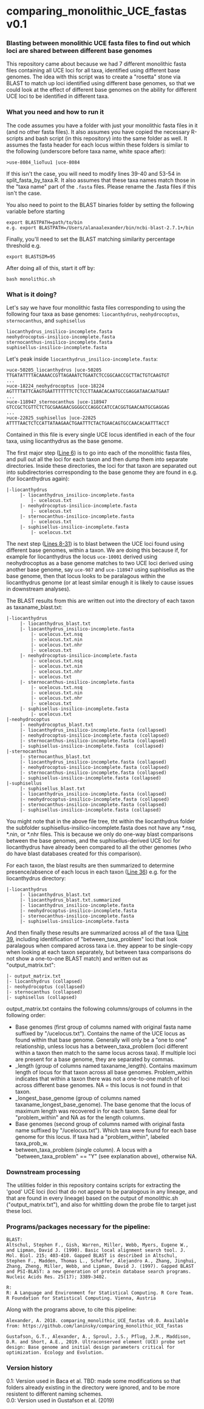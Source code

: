 # comparing_monolithic_UCE_fastas v0.1
### Blasting between monolithic UCE fasta files to find out which loci are shared between different base genomes

This repository came about because we had 7 different monolithic fasta files containing all UCE loci for all taxa, identified using different base genomes. The idea with this script was to create a "rosetta" stone via BLAST to match up loci identified using different base genomes, so that we could look at the effect of different base genomes on the ability for different UCE loci to be identified in different taxa.

### What you need and how to run it
The code assumes you have a folder with just your monolithic fasta files in it (and no other fasta files). It also assumes you have copied the necessary R-scripts and bash script (in this repository) into the same folder as well. It assumes the fasta header for each locus within these folders is similar to the following (underscore before taxa name, white space after):
```
>use-8084_lioTuu1 |uce-8084
```
If this isn't the case, you will need to modify lines 39-40 and 53-54 in split_fasta_by_taxa.R. It also assumes that these taxa names match those in the "taxa name" part of the `.fasta` files. Please rename the .fasta files if this isn't the case.

You also need to point to the BLAST binaries folder by setting the following variable before starting
```
export BLASTPATH=path/to/bin
e.g. export BLASTPATH=/Users/alanaalexander/bin/ncbi-blast-2.7.1+/bin
```

Finally, you'll need to set the BLAST matching similarity percentage threshold e.g.
```
export BLASTSIM=95
```

After doing all of this, start it off by:
```
bash monolithic.sh
```

### What is it doing?
Let's say we have four monolithic fasta files corresponding to using the following four taxa as base genomes: `liocanthydrus`, `neohydrocoptus`, `sternocanthus`, and `suphisellus`
```
liocanthydrus_insilico-incomplete.fasta
neohydrocoptus-insilico-incomplete.fasta
sternocanthus-insilico-incomplete.fasta
suphisellus-insilico-incomplete.fasta
```
  
Let's peak inside `liocanthydrus_insilico-incomplete.fasta`:
```
>uce-50205_liocanthydrus |uce-50205
TTGATATTTTACAAAACCGTTAGAAATCTGAATCTCCGGCAACCGCTTACTGTCAAGTGT
...
>uce-18224_neohydrocoptus |uce-18224
AGTTTTATTCAAGTGAATTTTTTTCTCTCCTTAAACACAATGCCGAGGATAACAATGAAT
...
>uce-118947_sternocanthus |uce-118947
GTCCGCTCGTTCTCTGCGAAGAACGGGGCCCAGGCCATCCACGGTGAACAATGCGAGGAG
...
>uce-22825_suphisellus |uce-22825
ATTTTAACTCTCCATTATAAGAACTGAATTTCTACTGAACAGTGCCAACACAATTTACCT
```
Contained in this file is every single UCE locus identified in each of the four taxa, using liocanthydrus as the base genome.
  
The first major step ([Line 6](https://github.com/laninsky/comparing_monolithic_UCE_fastas/blob/master/monolithic.sh)) is to go into each of the monolithic fasta files, and pull out all the loci for each taxon and then dump them into separate directories. Inside these directories, the loci for that taxon are separated out into subdirectories corresponding to the base genome they are found in e.g. (for liocanthydrus again):
```
|-liocanthydrus
	 |- liocanthydrus_insilico-incomplete.fasta
		 |- ucelocus.txt
	 |- neohydrocoptus-insilico-incomplete.fasta
		 |- ucelocus.txt
	 |- sternocanthus-insilico-incomplete.fasta
		 |- ucelocus.txt
	 |- suphisellus-insilico-incomplete.fasta
		 |- ucelocus.txt
```

The next step ([Lines 8-31](https://github.com/laninsky/comparing_monolithic_UCE_fastas/blob/master/monolithic.sh)) is to blast between the UCE loci found using different base genomes, within a taxon. We are doing this because if, for example for liocanthydrus the locus `uce-10001` derived using neohydrocoptus as a base genome matches to two UCE loci derived using another base genome, say `uce-987` and `uce-118947` using suphisellus as the base genome, then that locus looks to be paralagous within the liocanthydrus genome (or at least similar enough it is likely to cause issues in downstream analyses).

The BLAST results from this are written out into the directory of each taxon as taxaname_blast.txt:
```
|-liocanthydrus
	 |- liocanthydrus_blast.txt
	 |- liocanthydrus_insilico-incomplete.fasta
		 |- ucelocus.txt.nsq
		 |- ucelocus.txt.nin
		 |- ucelocus.txt.nhr
		 |- ucelocus.txt
	 |- neohydrocoptus-insilico-incomplete.fasta
		 |- ucelocus.txt.nsq
		 |- ucelocus.txt.nin
		 |- ucelocus.txt.nhr
		 |- ucelocus.txt
	 |- sternocanthus-insilico-incomplete.fasta
		 |- ucelocus.txt.nsq
		 |- ucelocus.txt.nin
		 |- ucelocus.txt.nhr
		 |- ucelocus.txt
	 |- suphisellus-insilico-incomplete.fasta
		 |- ucelocus.txt     
|-neohydrocoptus
   	 |- neohydrocoptus_blast.txt
	 |- liocanthydrus_insilico-incomplete.fasta (collapsed)
	 |- neohydrocoptus-insilico-incomplete.fasta (collapsed)
	 |- sternocanthus-insilico-incomplete.fasta (collapsed)
	 |- suphisellus-insilico-incomplete.fasta  (collapsed) 
|-sternocanthus
   	 |- sternocanthus_blast.txt
	 |- liocanthydrus_insilico-incomplete.fasta (collapsed)
	 |- neohydrocoptus-insilico-incomplete.fasta (collapsed)
	 |- sternocanthus-insilico-incomplete.fasta (collapsed)
	 |- suphisellus-insilico-incomplete.fasta (collapsed)  
|-suphisellus
   	 |- suphisellus_blast.txt
	 |- liocanthydrus_insilico-incomplete.fasta (collapsed)
	 |- neohydrocoptus-insilico-incomplete.fasta (collapsed)
	 |- sternocanthus-insilico-incomplete.fasta (collapsed)
	 |- suphisellus-insilico-incomplete.fasta (collapsed) 
```
You might note that in the above file tree, tht within the liocanthydrus folder the subfolder suphisellus-insilico-incomplete.fasta does not have any \*.nsq, \*.nin, or \*.nhr files. This is because we only do one-way blast comparisons between the base genomes, and the suphisellus-derived UCE loci for liocanthydrus have already been compared to all the other genomes (who do have blast databases created for this comparison).

For each taxon, the blast results are then summarized to determine presence/absence of each locus in each taxon ([Line 36](https://github.com/laninsky/comparing_monolithic_UCE_fastas/blob/master/monolithic.sh)) e.g. for the liocanthydrus directory:
```
|-liocanthydrus
	 |- liocanthydrus_blast.txt
	 |- liocanthydrus_blast.txt.summarized
	 |- liocanthydrus_insilico-incomplete.fasta
	 |- neohydrocoptus-insilico-incomplete.fasta
	 |- sternocanthus-insilico-incomplete.fasta
	 |- suphisellus-insilico-incomplete.fasta
```

And then finally these results are summarized across all of the taxa ([Line 39](https://github.com/laninsky/comparing_monolithic_UCE_fastas/blob/master/monolithic.sh), including identification of "between_taxa_problem" loci that look paralagous when compared across taxa i.e. they appear to be single-copy when looking at each taxon separately, but between taxa comparisons do not show a one-to-one BLAST match) and written out as "output_matrix.txt":
```
|- output_matrix.txt
|- liocanthydrus (collapsed)
|- neohydrocoptus (collapsed)
|- sternocanthus (collapsed)
|- suphisellus (collapsed)
```
output_matrix.txt contains the following columns/groups of columns in the following order:
* Base genomes (first group of columns named with original fasta name suffixed by "/ucelocus.txt"). Contains the name of the UCE locus as found within that base genome. Generally will only be a "one to one" relationship, unless locus has a between_taxa_problem (loci different within a taxon then match to the same locus across taxa). If multiple loci are present for a base genome, they are separated by commas.	
* \_length (group of columns named taxaname_length). Contains maximum length of locus for that taxon across all base genomes. Problem_within indicates that within a taxon there was not a one-to-one match of loci across different base genomes. NA = this locus is not found in that taxon.
* \_longest_base_genome (group of columns named taxaname_longest_base_genome). The base genome that the locus of maximum length was recovered in for each taxon. Same deal for "problem_within" and NA as for the length columns.
* Base genomes (second group of columns named with original fasta name suffixed by "/ucelocus.txt"). Which taxa were found for each base genome for this locus. If taxa had a "problem_within", labeled taxa_prob_w.
* between_taxa_problem (single column). A locus with a "between_taxa_problem" == "Y" (see explanation above), otherwise NA.

### Downstream processing
The utilities folder in this repository contains scripts for extracting the 'good' UCE loci (loci that do not appear to be paralogous in any lineage, and that are found in every lineage) based on the output of monolithic.sh ("output_matrix.txt"), and also for whittling down the probe file to target just these loci.

### Programs/packages necessary for the pipeline:
```
BLAST:
Altschul, Stephen F., Gish, Warren, Miller, Webb, Myers, Eugene W., and Lipman, David J. (1990). Basic local alignment search tool. J. Mol. Biol. 215; 403-410. Gapped BLAST is described in Altschul, Stephen F., Madden, Thomas L., Schaffer, Alejandro A., Zhang, Jinghui, Zhang, Zheng, Miller, Webb, and Lipman, David J. (1997). Gapped BLAST and PSI-BLAST: a new generation of protein database search programs. Nucleic Acids Res. 25(17); 3389-3402.

R:
R: A Language and Environment for Statistical Computing. R Core Team. R Foundation for Statistical Computing. Vienna, Austria
```

Along with the programs above, to cite this pipeline:
```
Alexander, A. 2018. comparing_monolithic_UCE_fastas v0.0. Available from: https://github.com/laninsky/comparing_monolithic_UCE_fastas

Gustafson, G.T., Alexander, A., Sproul, J.S., Pflug, J.M., Maddison, D.R. and Short, A.E., 2019. Ultraconserved element (UCE) probe set design: Base genome and initial design parameters critical for optimization. Ecology and Evolution.
```

### Version history
0.1: Version used in Baca et al. TBD: made some modifications so that folders already existing in the directory were ignored, and to be more resistent to different naming schemes.  
0.0: Version used in Gustafson et al. (2019)

